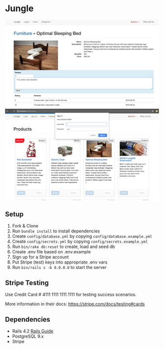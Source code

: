 # Jungle

![""](https://github.com/ashToronto/Jungle/blob/master/docs/Screen%20Shot%202018-06-22%20at%209.23.40%20PM.png?raw=true) 
![""](https://github.com/ashToronto/Jungle/blob/master/docs/Screen%20Shot%202018-06-22%20at%209.26.21%20PM.png?raw=true)

## Setup

1. Fork & Clone
2. Run `bundle install` to install dependencies
3. Create `config/database.yml` by copying `config/database.example.yml`
4. Create `config/secrets.yml` by copying `config/secrets.example.yml`
5. Run `bin/rake db:reset` to create, load and seed db
6. Create .env file based on .env.example
7. Sign up for a Stripe account
8. Put Stripe (test) keys into appropriate .env vars
9. Run `bin/rails s -b 0.0.0.0` to start the server

## Stripe Testing

Use Credit Card # 4111 1111 1111 1111 for testing success scenarios.

More information in their docs: <https://stripe.com/docs/testing#cards>

## Dependencies

* Rails 4.2 [Rails Guide](http://guides.rubyonrails.org/v4.2/)
* PostgreSQL 9.x
* Stripe
